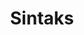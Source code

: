 ---
date:  ""
draft: false
title: "Sintaks"
short: "Sintaks"
thumb:
    image: "cover.jpg"
    anima: ""
    video: ""
layout: ""
weight: 10
lister: 4
format:
    media: "article"
    model: ""
    datum:
        data: ""
require:
    - prop: ""
      name: ""
      icon: ""
      desc: ""
metadata:
    index: false
    thumb: "cover.jpg"
    group: []
    author: ["Al Muhdil Karim"]
description: "Sintaks dasar CSS mengajarkan cara menulis aturan gaya untuk elemen HTML secara tepat."
---